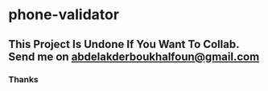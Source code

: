 # phone-validator

## This Project Is Undone If You Want To Collab. Send me on abdelakderboukhalfoun@gmail.com

### Thanks